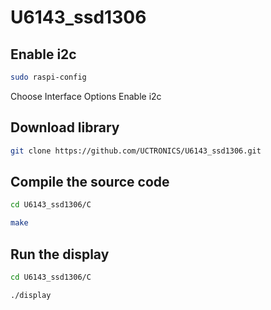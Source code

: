 # U6143_ssd1306
## Enable i2c 
```bash
sudo raspi-config
```
Choose Interface Options 
Enable i2c

##  Download library 
```bash
git clone https://github.com/UCTRONICS/U6143_ssd1306.git
```
## Compile the source code 
```bash
cd U6143_ssd1306/C 
```
```bash
make 
```


## Run the display

```bash 
cd U6143_ssd1306/C 
```
```bash 
./display 
```



